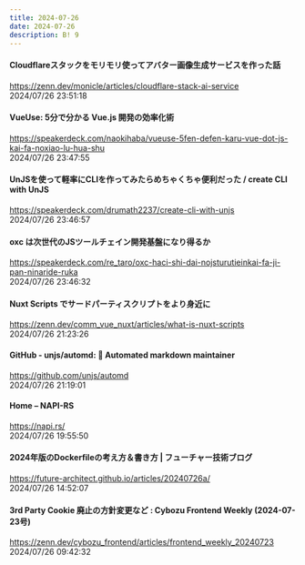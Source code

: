 ```yaml
---
title: 2024-07-26
date: 2024-07-26
description: B! 9
---
```


#### Cloudflareスタックをモリモリ使ってアバター画像生成サービスを作った話
https://zenn.dev/monicle/articles/cloudflare-stack-ai-service<br>
2024/07/26 23:51:18<br>


#### VueUse: 5分で分かる Vue.js 開発の効率化術
https://speakerdeck.com/naokihaba/vueuse-5fen-defen-karu-vue-dot-js-kai-fa-noxiao-lu-hua-shu<br>
2024/07/26 23:47:55<br>


#### UnJSを使って軽率にCLIを作ってみたらめちゃくちゃ便利だった / create CLI with UnJS
https://speakerdeck.com/drumath2237/create-cli-with-unjs<br>
2024/07/26 23:46:57<br>


#### oxc は次世代のJSツールチェイン開発基盤になり得るか
https://speakerdeck.com/re_taro/oxc-haci-shi-dai-nojsturutieinkai-fa-ji-pan-ninaride-ruka<br>
2024/07/26 23:46:32<br>


#### Nuxt Scripts でサードパーティスクリプトをより身近に
https://zenn.dev/comm_vue_nuxt/articles/what-is-nuxt-scripts<br>
2024/07/26 21:23:26<br>


#### GitHub - unjs/automd: 🤖 Automated markdown maintainer
https://github.com/unjs/automd<br>
2024/07/26 21:19:01<br>


#### Home – NAPI-RS
https://napi.rs/<br>
2024/07/26 19:55:50<br>


#### 2024年版のDockerfileの考え方＆書き方 | フューチャー技術ブログ
https://future-architect.github.io/articles/20240726a/<br>
2024/07/26 14:52:07<br>


#### 3rd Party Cookie 廃止の方針変更など : Cybozu Frontend Weekly (2024-07-23号)
https://zenn.dev/cybozu_frontend/articles/frontend_weekly_20240723<br>
2024/07/26 09:42:32<br>


